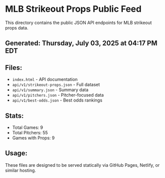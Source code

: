# MLB Strikeout Props Public Feed

This directory contains the public JSON API endpoints for MLB strikeout props data.

## Generated: Thursday, July 03, 2025 at 04:17 PM EDT

## Files:
- `index.html` - API documentation
- `api/v1/strikeout-props.json` - Full dataset
- `api/v1/summary.json` - Summary data
- `api/v1/pitchers.json` - Pitcher-focused data  
- `api/v1/best-odds.json` - Best odds rankings

## Stats:
- Total Games: 9
- Total Pitchers: 55
- Games with Props: 9

## Usage:
These files are designed to be served statically via GitHub Pages, Netlify, or similar hosting.
